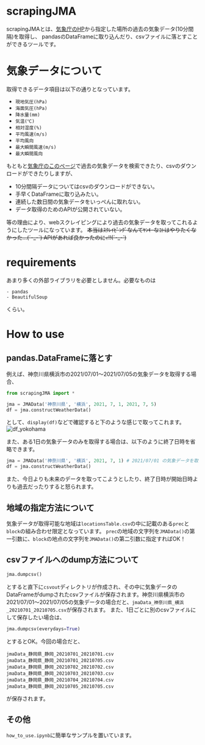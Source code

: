 # scrapingJMA
scrapingJMAとは、[気象庁のHP](https://www.jma.go.jp/jma/index.html)から指定した場所の過去の気象データ(10分間隔)を取得し、
pandasのDataFrameに取り込んだり、csvファイルに落とすことができるツールです。

# 気象データについて

取得できるデータ項目は以下の通りとなっています。
- `現地気圧(hPa)`
- `海面気圧(hPa)`
- `降水量(mm)`
- `気温(℃)`
- `相対湿度(%)`
- `平均風速(m/s)`
- `平均風向`
- `最大瞬間風速(m/s)`
- `最大瞬間風向`

もともと[気象庁のこのページ](https://www.data.jma.go.jp/obd/stats/etrn/index.php?prec_no=&block_no=&year=&month=&day=&view=)で過去の気象データを検索できたり、csvのダウンロードができたりしますが、
- 10分間隔データについてはcsvのダウンロードができない。
- 手早くDataFrameに取り込みたい。
- 連続した数日間の気象データをいっぺんに取れない。
- データ取得のためのAPIが公開されていない。

等の理由により、webスクレイピングにより過去の気象データを取ってこれるようにしたツールになっています。
~~本当はｽｸﾚｲﾋﾟﾝｸﾞなんてﾔﾝｷｰなｺﾄはやりたくなかった...(´･\_･\`) APIがあれば良かったのにｨ!!(´･\_･\`)~~

# requirements
あまり多くの外部ライブラリを必要としません。必要なものは
```
- pandas
- BeautifulSoup
```

くらい。

# How to use
## pandas.DataFrameに落とす
例えば、神奈川県横浜市の2021/07/01〜2021/07/05の気象データを取得する場合、
```python
from scrapingJMA import *

jma = JMAData('神奈川県', '横浜', 2021, 7, 1, 2021, 7, 5)
df = jma.constructWeatherData()
```
として、`display(df)`などで確認すると下のような感じで取ってこれます。
![df_yokohama](https://user-images.githubusercontent.com/41262277/126608699-fcf8664c-a57c-4a4f-8341-7cd4dd34b229.png)

また、ある1日の気象データのみを取得する場合は、以下のように終了日時を省略できます。
```python
jma = JMAData('神奈川県', '横浜', 2021, 7, 1) # 2021/07/01 の気象データを取得する。
df = jma.constructWeatherData()
```

また、今日よりも未来のデータを取ってこようとしたり、終了日時が開始日時よりも過去だったりすると怒られます。


## 地域の指定方法について
気象データが取得可能な地域は`locationsTable.csv`の中に記載のある`prec`と`block`の組み合わせ限定となっています。
`prec`の地域の文字列を`JMAData()`の第一引数に、`block`の地点の文字列を`JMAData()`の第二引数に指定すればOK！

## csvファイルへのdump方法について
```python
jma.dumpcsv()
```
とすると直下に`csvout`ディレクトリが作成され、その中に気象データのDataFrameがdumpされたcsvファイルが保存されます。神奈川県横浜市の2021/07/01〜2021/07/05の気象データの場合だと、`jmaData_神奈川県_横浜_20210701_20210705.csv`が保存されます。
また、1日ごとに別のcsvファイルにして保存したい場合は、
```python
jma.dumpcsv(everydays=True)
```
とするとOK。今回の場合だと、
```
jmaData_静岡県_静岡_20210701_20210701.csv
jmaData_静岡県_静岡_20210701_20210705.csv
jmaData_静岡県_静岡_20210702_20210702.csv
jmaData_静岡県_静岡_20210703_20210703.csv
jmaData_静岡県_静岡_20210704_20210704.csv
jmaData_静岡県_静岡_20210705_20210705.csv
```
が保存されます。

## その他
`how_to_use.ipynb`に簡単なサンプルを置いています。
